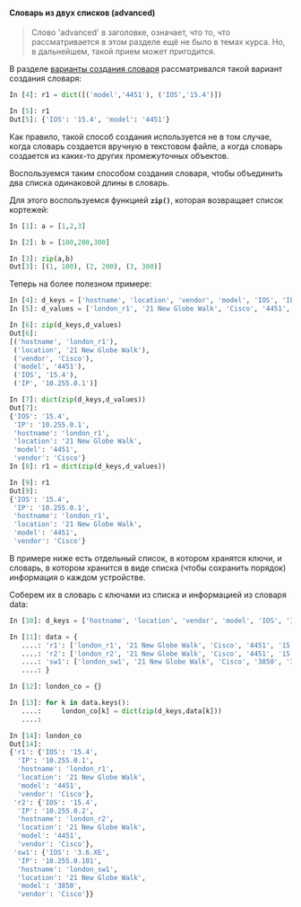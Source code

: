 #### Словарь из двух списков (advanced)

> Слово 'advanced' в заголовке, означает, что то, что рассматривается в этом разделе ещё не было в темах курса. Но, в дальнейшем, такой прием может пригодится.

В разделе [варианты создания словаря](./03_data_structures/6b_create_dict.md) рассматривался такой вариант создания словаря:
```python
In [4]: r1 = dict([('model','4451'), ('IOS','15.4')])

In [5]: r1
Out[5]: {'IOS': '15.4', 'model': '4451'}
```


Как правило, такой способ создания используется не в том случае, когда словарь создается вручную в текстовом файле, а когда словарь создается из каких-то других промежуточных объектов.

Воспользуемся таким способом создания словаря, чтобы объединить два списка одинаковой длины в словарь.

Для этого воспользуемся функцией __```zip()```__, которая возвращает список кортежей:
```python
In [1]: a = [1,2,3]

In [2]: b = [100,200,300]

In [3]: zip(a,b)
Out[3]: [(1, 100), (2, 200), (3, 300)]
```

Теперь на более полезном примере:
```python
In [4]: d_keys = ['hostname', 'location', 'vendor', 'model', 'IOS', 'IP']
In [5]: d_values = ['london_r1', '21 New Globe Walk', 'Cisco', '4451', '15.4', '10.255.0.1']

In [6]: zip(d_keys,d_values)
Out[6]: 
[('hostname', 'london_r1'),
 ('location', '21 New Globe Walk'),
 ('vendor', 'Cisco'),
 ('model', '4451'),
 ('IOS', '15.4'),
 ('IP', '10.255.0.1')]

In [7]: dict(zip(d_keys,d_values))
Out[7]: 
{'IOS': '15.4',
 'IP': '10.255.0.1',
 'hostname': 'london_r1',
 'location': '21 New Globe Walk',
 'model': '4451',
 'vendor': 'Cisco'}
In [8]: r1 = dict(zip(d_keys,d_values))

In [9]: r1
Out[9]: 
{'IOS': '15.4',
 'IP': '10.255.0.1',
 'hostname': 'london_r1',
 'location': '21 New Globe Walk',
 'model': '4451',
 'vendor': 'Cisco'}
```


В примере ниже есть отдельный список, в котором хранятся ключи, и словарь, в котором хранится в виде списка (чтобы сохранить порядок) информация о каждом устройстве.

Соберем их в словарь с ключами из списка и информацией из словаря data:
```python
In [10]: d_keys = ['hostname', 'location', 'vendor', 'model', 'IOS', 'IP']

In [11]: data = {
   ....: 'r1': ['london_r1', '21 New Globe Walk', 'Cisco', '4451', '15.4', '10.255.0.1'],
   ....: 'r2': ['london_r2', '21 New Globe Walk', 'Cisco', '4451', '15.4', '10.255.0.2'],
   ....: 'sw1': ['london_sw1', '21 New Globe Walk', 'Cisco', '3850', '3.6.XE', '10.255.0.101']
   ....: }

In [12]: london_co = {}

In [13]: for k in data.keys():
   ....:     london_co[k] = dict(zip(d_keys,data[k]))
   ....:     

In [14]: london_co
Out[14]: 
{'r1': {'IOS': '15.4',
  'IP': '10.255.0.1',
  'hostname': 'london_r1',
  'location': '21 New Globe Walk',
  'model': '4451',
  'vendor': 'Cisco'},
 'r2': {'IOS': '15.4',
  'IP': '10.255.0.2',
  'hostname': 'london_r2',
  'location': '21 New Globe Walk',
  'model': '4451',
  'vendor': 'Cisco'},
 'sw1': {'IOS': '3.6.XE',
  'IP': '10.255.0.101',
  'hostname': 'london_sw1',
  'location': '21 New Globe Walk',
  'model': '3850',
  'vendor': 'Cisco'}}
```

